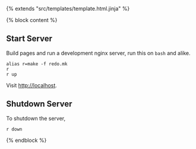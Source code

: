{% extends "src/templates/template.html.jinja" %}

{% block content %}
## Start Server

Build pages and run a development nginx server, run this on `bash` and
alike.

```
alias r=make -f redo.mk
r
r up
```

Visit [http://localhost](http://localhost).

## Shutdown Server

To shutdown the server,
```
r down
```
{% endblock %}
